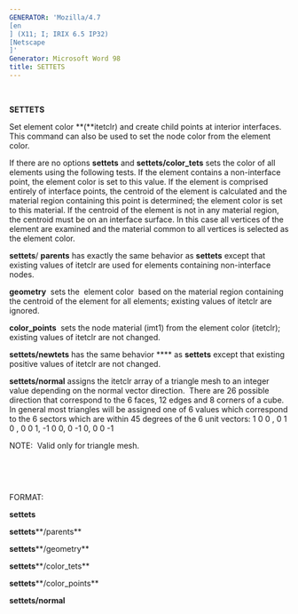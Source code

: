 ```yaml
---
GENERATOR: 'Mozilla/4.7 
[en
] (X11; I; IRIX 6.5 IP32) 
[Netscape
]'
Generator: Microsoft Word 98
title: SETTETS
---
```


 

 **SETTETS**

Set element color **(**itetclr) and create child points at interior
interfaces. This command can also be used to set the node color from the
element color.

If there are no options **settets** and **settets/color\_tets** sets the
color of all elements using the following tests. If the element contains
a non-interface point, the element color is set to this value. If the
element is comprised entirely of interface points, the centroid of the
element is calculated and the material region containing this point is
determined; the element color is set to this material. If the centroid
of the element is not in any material region, the centroid must be on an
interface surface. In this case all vertices of the element are examined
and the material common to all vertices is selected as the element
color.

**settets**/ **parents** has exactly the same behavior as **settets**
except that existing values of itetclr are used for elements containing
non-interface nodes.

**geometry**  sets the  element color  based on the material region
containing the centroid of the element for all elements; existing values
of itetclr are ignored.

**color\_points**  sets the node material (imt1) from the element color
(itetclr); existing values of itetclr are not changed.

**settets/newtets** has the same behavior **** as **settets** except
that existing positive values of itetclr are not changed.

**settets/normal** assigns the itetclr array of a triangle mesh to an
integer value depending on the normal vector direction.  There are 26
possible direction that correspond to the 6 faces, 12 edges and 8
corners of a cube.  In general most triangles will be assigned one of 6
values which correspond to the 6 sectors which are within 45 degrees of
the 6 unit vectors: 1 0 0 , 0 1 0 , 0 0 1, -1 0 0, 0 -1 0, 0 0 -1

NOTE:  Valid only for triangle mesh.

 

 

FORMAT:

**settets**

**settets****/parents**

**settets****/geometry**

**settets****/color\_tets**

**settets****/color\_points**

**settets/normal**
